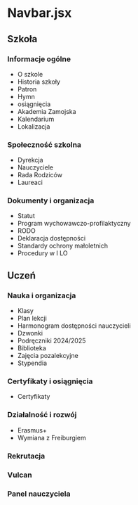 # Navbar.jsx
## Szkoła
### Informacje ogólne
- O szkole
- Historia szkoły
- Patron
- Hymn
- osiągnięcia
- Akademia Zamojska
- Kalendarium
- Lokalizacja
### Społeczność szkolna
- Dyrekcja
- Nauczyciele
- Rada Rodziców
- Laureaci
### Dokumenty i organizacja
- Statut
- Program wychowawczo-profilaktyczny
- RODO
- Deklaracja dostępności
- Standardy ochrony małoletnich
- Procedury w I LO
## Uczeń
### Nauka i organizacja
- Klasy
- Plan lekcji
- Harmonogram dostępności nauczycieli
- Dzwonki
- Podręczniki 2024/2025
- Biblioteka
- Zajęcia pozalekcyjne
- Stypendia
### Certyfikaty i osiągnięcia
- Certyfikaty
### Działalność i rozwój
- Erasmus+
- Wymiana z Freiburgiem
### Rekrutacja
### Vulcan
### Panel nauczyciela
